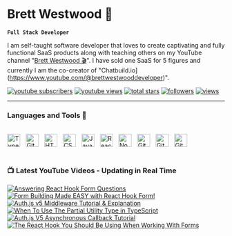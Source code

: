 # Brett Westwood 👋


**`Full Stack Developer`** 

I am self-taught software developer that loves to create captivating and fully functional SaaS products along with teaching others on my YouTube channel
"[Brett Westwood 🎬](https://www.youtube.com/@brettwestwooddeveloper)". I have sold one SaaS for 5 figures and currently I am the co-creator of "Chatbuild.io](https://www.youtube.com/@brettwestwooddeveloper)".



<p align=";left">
  <a href="https://www.youtube.com/@brettwestwooddeveloper?sub_confirmation=1">
    <img alt="youtube subscribers" title="Subscribe to my YouTube channel" src="https://freshidea.com/jonah/app/youtube-stats-badges/subscribers-badge.php"/></a>
  <a href="https://www.youtube.com/c/brettwestwooddeveloper">
    <img alt="youtube views" title="YouTube views" src="https://freshidea.com/jonah/app/youtube-stats-badges/view-count-badge.php"/></a> 
  <a href="https://github.com/bwestwood11?tab=repositories&sort=stargazers">
    <img alt="total stars" title="Total stars on GitHub" src="https://custom-icon-badges.demolab.com/github/stars/bwestwood11?color=55960c&style=for-the-badge&labelColor=488207&logo=star"/></a>
  <a href="https://github.com/bwestwood11?tab=followers">
    <img alt="followers" title="Follow me on Github" src="https://custom-icon-badges.demolab.com/github/followers/bwestwood11?color=236ad3&labelColor=1155ba&style=for-the-badge&logo=person-add&label=Follow&logoColor=white"/></a>
  <a href="https://github.com/bwestwood11/Simple-View-Counter">
    <img alt="views" title="GitHub profile views" src="https://freshidea.com/jonah/app/DenverCoder1-profile-views"/></a>
</p>

---

### Languages and Tools 🔨
<br />
<div>
  <img align="left" alt="TypeScript" width="30px" style="padding-right:10px;" src="https://cdn.jsdelivr.net/gh/devicons/devicon/icons/typescript/typescript-plain.svg" />
<img align="left" alt="Git" width="30px" style="padding-right:10px;" src="https://cdn.jsdelivr.net/gh/devicons/devicon/icons/git/git-original.svg" />
<img align="left" alt="HTML" width="30px" style="padding-right:10px;" src="https://cdn.jsdelivr.net/gh/devicons/devicon/icons/html5/html5-plain.svg" />
<img align="left" alt="CSS" width="30px" style="padding-right:10px;" src="https://cdn.jsdelivr.net/gh/devicons/devicon/icons/css3/css3-plain.svg" />
<img align="left" alt="JavaScript" width="30px" style="padding-right:10px;" src="https://cdn.jsdelivr.net/gh/devicons/devicon/icons/javascript/javascript-plain.svg" />
<img align="left" alt="React" width="30px" style="padding-right:10px;" src="https://cdn.jsdelivr.net/gh/devicons/devicon/icons/react/react-original.svg" />
<img align="left" alt="NodeJS" width="30px" style="padding-right:10px;" src="https://cdn.jsdelivr.net/gh/devicons/devicon/icons/nodejs/nodejs-original.svg" />
<img align="left" alt="GitHub" width="30px" style="padding-right:10px;" src="https://cdn.jsdelivr.net/gh/devicons/devicon/icons/github/github-original.svg" />
<img align="left" alt="GitHub" width="30px" style="padding-right:10px;" src="https://cdn.jsdelivr.net/gh/devicons/devicon/icons/prisma/prisma-original.svg" />
<img align="left" alt="GitHub" width="30px" style="padding-right:10px;" src="https://cdn.jsdelivr.net/gh/devicons/devicon/icons/mongodb/mongodb-original.svg" />
</div>

<br /> 
<br /> 
<br /> 

### 📺 Latest YouTube Videos - Updating in Real Time


<!-- BEGIN YOUTUBE-CARDS -->
[![Answering React Hook Form Questions](https://ytcards.demolab.com/?id=TL7ZlQXTfp8&title=Answering+React+Hook+Form+Questions&lang=en&timestamp=1737259386&background_color=%230d1117&title_color=%23ffffff&stats_color=%23dedede&max_title_lines=1&width=250&border_radius=5 "Answering React Hook Form Questions")](https://www.youtube.com/watch?v=TL7ZlQXTfp8)
[![Form Building Made EASY with React Hook Form!](https://ytcards.demolab.com/?id=MuN1UUNnQxM&title=Form+Building+Made+EASY+with+React+Hook+Form%21&lang=en&timestamp=1737041990&background_color=%230d1117&title_color=%23ffffff&stats_color=%23dedede&max_title_lines=1&width=250&border_radius=5 "Form Building Made EASY with React Hook Form!")](https://www.youtube.com/watch?v=MuN1UUNnQxM)
[![Auth.js v5 Middleware Tutorial & Explanation](https://ytcards.demolab.com/?id=vDgRABNCiqk&title=Auth.js+v5+Middleware+Tutorial+%26+Explanation&lang=en&timestamp=1735959320&background_color=%230d1117&title_color=%23ffffff&stats_color=%23dedede&max_title_lines=1&width=250&border_radius=5 "Auth.js v5 Middleware Tutorial & Explanation")](https://www.youtube.com/watch?v=vDgRABNCiqk)
[![When To Use The Partial Utility Type in TypeScript](https://ytcards.demolab.com/?id=wKagUMluPTc&title=When+To+Use+The+Partial+Utility+Type+in+TypeScript&lang=en&timestamp=1735791544&background_color=%230d1117&title_color=%23ffffff&stats_color=%23dedede&max_title_lines=1&width=250&border_radius=5 "When To Use The Partial Utility Type in TypeScript")](https://www.youtube.com/watch?v=wKagUMluPTc)
[![Auth.js V5 Asynchronous Callback Tutorial](https://ytcards.demolab.com/?id=5a9yo09W4rQ&title=Auth.js+V5+Asynchronous+Callback+Tutorial&lang=en&timestamp=1734981516&background_color=%230d1117&title_color=%23ffffff&stats_color=%23dedede&max_title_lines=1&width=250&border_radius=5 "Auth.js V5 Asynchronous Callback Tutorial")](https://www.youtube.com/watch?v=5a9yo09W4rQ)
[![The React Hook You Should Be Using When Working With Forms](https://ytcards.demolab.com/?id=GMTrPbvawdk&title=The+React+Hook+You+Should+Be+Using+When+Working+With+Forms&lang=en&timestamp=1734069005&background_color=%230d1117&title_color=%23ffffff&stats_color=%23dedede&max_title_lines=1&width=250&border_radius=5 "The React Hook You Should Be Using When Working With Forms")](https://www.youtube.com/watch?v=GMTrPbvawdk)
<!-- END YOUTUBE-CARDS -->
